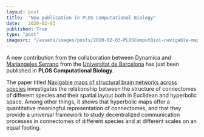 ```yaml
---
layout: post
title:  "New publication in PLOS Computational Biology"
date:   2020-02-03
published: True
type: "post"
imagesrc: "/assets/images/posts/2020-02-03-PLOSComputBiol-navigable-maps.png"
---
```


A new contribution from the collaboration between Dynamica and [Mariangeles Serrano](http://morfeo.ffn.ub.es/~mariangeles/) from the [Universitat de Barcelona](https://www.ub.edu/web/ub/en/) has just been published in __PLOS Computational Biology__.

The paper titled [Navigable maps of structural brain networks across species](https://doi.org/10.1371/journal.pcbi.1007584) investigates the relationship between the structure of connectomes of different species and their spatial layout both in Euclidean and hyperbolic space. Among other things, it shows that hyperbolic maps offer a quantitative meaningful representation of connectomes, and that they provide a universal framework to study decentralized communication processes in connectomes of different species and at different scales on an equal footing.
